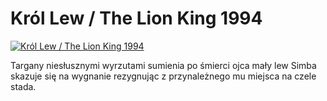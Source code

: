 Król Lew / The Lion King 1994 
=============
[![Król Lew / The Lion King 1994 ](http://vidos.pl/images/player.gif)](http://vidos.pl/krol-lew-the-lion-king-1994)

 Targany niesłusznymi wyrzutami sumienia po śmierci ojca mały lew Simba skazuje się na wygnanie rezygnując z przynależnego mu miejsca na czele stada.
